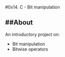 #0x14. C - Bit manipulation

##About
---------------------------------------------------
An introductory project on:
- Bit manipulation
- Bitwise operators
